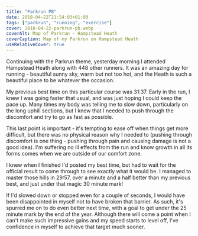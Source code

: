 ```yaml
---
title: "Parkrun PB"
date: 2018-04-22T21:54:03+01:00
tags: ["parkrun", "running", "exercise"]
cover: 2018-04-22-parkrun-pb.webp
coverAlt: Map of Parkrun - Hampstead Heath
coverCaption: Map of my Parkrun on Hampstead Heath
useRelativeCover: true
---
```


Continuing with the Parkrun theme, yesterday morning I attended Hampstead Heath along with 448 other runners. It was an amazing day for running - beautiful sunny sky, warm but not too hot, and the Heath is such a beautiful place to be whatever the occasion. <!--more-->

My previous best time on this particular course was 31:37. Early in the run, I knew I was going faster that usual, and was just hoping I could keep the pace up. Many times my body was telling me to slow down, particularly on the long uphill sections, but I knew that I needed to push through the discomfort and try to go as fast as possible.

This last point is important - it's tempting to ease off when things get more difficult, but there was no physical reason why I needed to (pushing through discomfort is one thing - pushing through pain and causing damage is not a good idea). I'm suffering no ill effects from the run and know growth in all its forms comes when we are outside of our comfort zone.

I knew when I finished I'd posted my best time, but had to wait for the official result to come through to see exactly what it would be. I managed to master those hills in 29:57, over a minute and a half better than my previous best, and just under that magic 30 minute mark!

If I'd slowed down or stopped even for a couple of seconds, I would have been disappointed in myself not to have broken that barrier. As such, it's spurred me on to do even better next time, with a goal to get under the 25 minute mark by the end of the year. Although there will come a point when I can't make such impressive gains and my speed starts to level off, I've confidence in myself to achieve that target much sooner.
